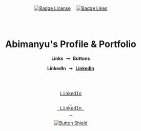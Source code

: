 <br>

<div align = center>

[![Badge License]][License]   
[![Badge Likes]][#]

<br>
<br>
    
# Abimanyu's Profile & Portfolio
         
**Links  ➞  Buttons**

**LinkedIn  ➞  <a href="https://www.linkedin.com/">LinkedIn</a>**

<br>
<br>

<kbd><a href="https://www.linkedin.com/">LinkedIn</a></kbd>

[<kbd> <br> LinkedIn <br> </kbd>][KBD]

[![Button Shield]][Shield]

</div>

<br>
<br>


<!---------------------------------------------------------------------------->

[Button Shield]: https://img.shields.io/badge/Shield_Buttons-37a779?style=for-the-badge

[License]: LICENSE
[Shield]: Types/Shield.md
[KBD]: Types/Shield.md
[#]: #


<!---------------------------------[ Badges ]---------------------------------->

[Badge License]: https://img.shields.io/badge/-BY_SA_4.0-ae6c18.svg?style=for-the-badge&labelColor=EF9421&logoColor=white&logo=CreativeCommons
[Badge Likes]: https://img.shields.io/github/stars/MarkedDown/Buttons?style=for-the-badge&labelColor=d0ab23&color=b0901e&logoColor=white&logo=Trustpilot
